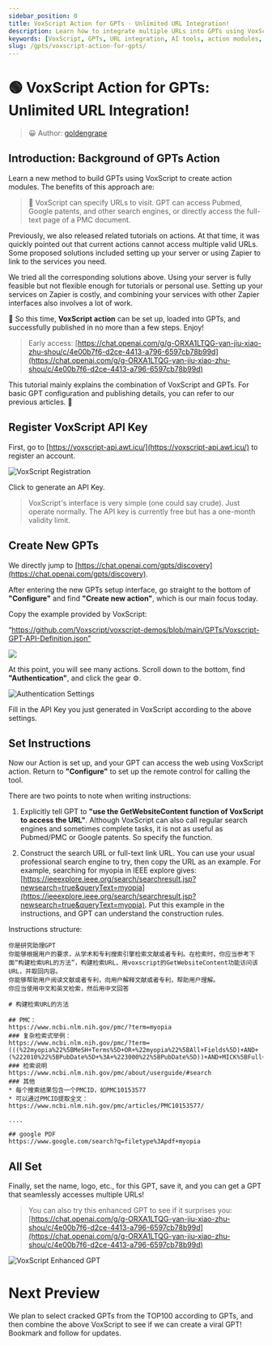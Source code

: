 ```yaml
---
sidebar_position: 0
title: VoxScript Action for GPTs - Unlimited URL Integration!
description: Learn how to integrate multiple URLs into GPTs using VoxScript action modules, enhancing your AI's capabilities with access to various search engines and full-text documents.
keywords: [VoxScript, GPTs, URL integration, AI tools, action modules, Pubmed, Google patents, PMC, Zapier]
slug: /gpts/voxscript-action-for-gpts/
---
```


# 🟢 VoxScript Action for GPTs: Unlimited URL Integration!

> 😀 Author: [goldengrape](https://quail.ink/u/231)

## **Introduction: Background of GPTs Action**

Learn a new method to build GPTs using VoxScript to create action modules. The benefits of this approach are:

> 🚀 VoxScript can specify URLs to visit. GPT can access Pubmed, Google patents, and other search engines, or directly access the full-text page of a PMC document.

Previously, we also released related tutorials on actions. At that time, it was quickly pointed out that current actions cannot access multiple valid URLs. Some proposed solutions included setting up your server or using Zapier to link to the services you need.

We tried all the corresponding solutions above. Using your server is fully feasible but not flexible enough for tutorials or personal use. Setting up your services on Zapier is costly, and combining your services with other Zapier interfaces also involves a lot of work.

🎉 So this time, **VoxScript action** can be set up, loaded into GPTs, and successfully published in no more than a few steps. Enjoy!

> Early access: [https://chat.openai.com/g/g-ORXA1LTQG-yan-jiu-xiao-zhu-shou/c/4e00b7f6-d2ce-4413-a796-6597cb78b99d](https://chat.openai.com/g/g-ORXA1LTQG-yan-jiu-xiao-zhu-shou/c/4e00b7f6-d2ce-4413-a796-6597cb78b99d)

This tutorial mainly explains the combination of VoxScript and GPTs. For basic GPT configuration and publishing details, you can refer to our previous articles. 👏

## **Register VoxScript API Key**

First, go to [https://voxscript-api.awt.icu/](https://voxscript-api.awt.icu/) to register an account.

![](https://cdn.jsdelivr.net/gh/donttal/imgbed/img/e1927c40d3317f957170ecd46e5edc97.png "VoxScript Registration")

Click to generate an API Key.

> VoxScript's interface is very simple (one could say crude). Just operate normally. The API key is currently free but has a one-month validity limit.

## **Create New GPTs**

We directly jump to [https://chat.openai.com/gpts/discovery](https://chat.openai.com/gpts/discovery).

After entering the new GPTs setup interface, go straight to the bottom of **"Configure"** and find **"Create new action"**, which is our main focus today.

Copy the example provided by VoxScript:

“https://github.com/Voxscript/voxscript-demos/blob/main/GPTs/Voxscript-GPT-API-Definition.json”

![](https://cdn.jsdelivr.net/gh/donttal/imgbed/img/7defa12932604ae1cb2aaf92071daeb1.png)

At this point, you will see many actions. Scroll down to the bottom, find **"Authentication"**, and click the gear ⚙️.

![](https://cdn.jsdelivr.net/gh/donttal/imgbed/img/d791ae6d8f31f01a87e80a42493b66fd.png "Authentication Settings")

Fill in the API Key you just generated in VoxScript according to the above settings.

## **Set Instructions**

Now our Action is set up, and your GPT can access the web using VoxScript action. Return to **"Configure"** to set up the remote control for calling the tool.

There are two points to note when writing instructions:

1. Explicitly tell GPT to **"use the GetWebsiteContent function of VoxScript to access the URL"**. Although VoxScript can also call regular search engines and sometimes complete tasks, it is not as useful as Pubmed/PMC or Google patents. So specify the function.

2. Construct the search URL or full-text link URL. You can use your usual professional search engine to try, then copy the URL as an example. For example, searching for myopia in IEEE explore gives: [https://ieeexplore.ieee.org/search/searchresult.jsp?newsearch=true&queryText=myopia](https://ieeexplore.ieee.org/search/searchresult.jsp?newsearch=true&queryText=myopia). Put this example in the instructions, and GPT can understand the construction rules.

Instructions structure:

```
你是研究助理GPT
你能够根据用户的要求，从学术和专利搜索引擎检索文献或者专利。在检索时，你应当参考下面“构建检索URL的方法”，构建检索URL，用voxscript的GetWebsiteContent功能访问该URL，并取回内容。
你能够帮助用户阅读文献或者专利，向用户解释文献或者专利，帮助用户理解。
你应当使用中文和英文检索，然后用中文回答

# 构建检索URL的方法

## PMC：
https://www.ncbi.nlm.nih.gov/pmc/?term=myopia
### 复杂检索式举例：
https://www.ncbi.nlm.nih.gov/pmc/?term=(((%22myopia%22%5BMeSH+Terms%5D+OR+%22myopia%22%5BAll+Fields%5D)+AND+(%222010%22%5BPubDate%5D+%3A+%223000%22%5BPubDate%5D))+AND+MICK%5BFull+Author+Name%5D)+NOT+JACK%5BAuthor%5D
### 检索说明
https://www.ncbi.nlm.nih.gov/pmc/about/userguide/#search
### 其他
* 每个搜索结果包含一个PMCID，如PMC10153577
* 可以通过PMCID提取全文：https://www.ncbi.nlm.nih.gov/pmc/articles/PMC10153577/

....

## google PDF
https://www.google.com/search?q=filetype%3Apdf+myopia

```

## **All Set**

Finally, set the name, logo, etc., for this GPT, save it, and you can get a GPT that seamlessly accesses multiple URLs!

> You can also try this enhanced GPT to see if it surprises you: [https://chat.openai.com/g/g-ORXA1LTQG-yan-jiu-xiao-zhu-shou/c/4e00b7f6-d2ce-4413-a796-6597cb78b99d](https://chat.openai.com/g/g-ORXA1LTQG-yan-jiu-xiao-zhu-shou/c/4e00b7f6-d2ce-4413-a796-6597cb78b99d)

![VoxScript Enhanced GPT](https://cdn.jsdelivr.net/gh/donttal/imgbed/img/3e2af0d11ff5e6962517dd884eb6514f.png)

# **Next Preview**

We plan to select cracked GPTs from the TOP100 according to GPTs, and then combine the above VoxScript to see if we can create a viral GPT! Bookmark and follow for updates.